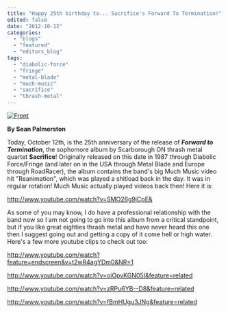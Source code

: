 ```yaml
---
title: "Happy 25th birthday to... Sacrifice's Forward To Termination!"
edited: false
date: "2012-10-12"
categories:
  - "blogs"
  - "featured"
  - "editors_blog"
tags:
  - "diabolic-force"
  - "fringe"
  - "metal-blade"
  - "much-music"
  - "sacrifice"
  - "thrash-metal"
---
```


[![](http://www.hellbound.ca/wp-content/uploads/2012/10/Front-590x586.jpg "Front")](http://www.hellbound.ca/2012/10/happy-25th-birthday-to-sacrifices-forward-to-termination/front-2/)

**By Sean Palmerston**

Today, October 12th, is the 25th anniversary of the release of **_Forward to Termination_**, the sophomore album by Scarborough ON thrash metal quartet **Sacrifice**! Originally released on this date in 1987 through Diabolic Force/Fringe (and later on in the USA through Metal Blade and Europe through RoadRacer), the album contains the band's big Much Music video hit "Reanimation", which was played a shitload back in the day. It was in regular rotation! Much Music actually played videos back then! Here it is:

http://www.youtube.com/watch?v=SMO26g9jCpE&

As some of you may know, I do have a professional relationship with the band now so I am not going to go into this album from a critical standpoint, but if you like great eighties thrash metal and have never heard this one then I suggest going out and getting a copy of it come hell or high water. Here's a few more youtube clips to check out too:

http://www.youtube.com/watch?feature=endscreen&v=t2wR4agYDm0&NR=1

http://www.youtube.com/watch?v=oiOpvKGN05I&feature=related

http://www.youtube.com/watch?v=zRPu6YB--D8&feature=related

http://www.youtube.com/watch?v=fBmHUgu3JNg&feature=related
